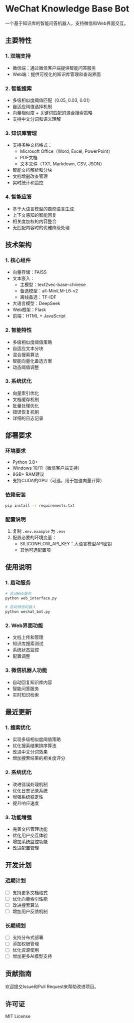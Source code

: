 # WeChat Knowledge Base Bot

一个基于知识库的智能问答机器人，支持微信和Web界面交互。

## 主要特性

### 1. 双端支持
- 微信端：通过微信客户端提供智能问答服务
- Web端：提供可视化的知识库管理和查询界面

### 2. 智能搜索
- 多级相似度阈值匹配（0.05, 0.03, 0.01）
- 自适应阈值选择机制
- 向量相似度 + 关键词匹配的混合搜索策略
- 支持中文分词和语义理解

### 3. 知识库管理
- 支持多种文档格式：
  - Microsoft Office（Word, Excel, PowerPoint）
  - PDF文档
  - 文本文件（TXT, Markdown, CSV, JSON）
- 智能文档解析和分块
- 文档增删改查管理
- 实时统计和监控

### 4. 智能应答
- 基于大语言模型的自然语言生成
- 上下文感知的智能回复
- 相关度加权的内容整合
- 无匹配内容时的优雅降级处理

## 技术架构

### 1. 核心组件
- 向量存储：FAISS
- 文本嵌入：
  - 主模型：text2vec-base-chinese
  - 备选模型：all-MiniLM-L6-v2
  - 离线备选：TF-IDF
- 大语言模型：DeepSeek
- Web框架：Flask
- 前端：HTML + JavaScript

### 2. 智能特性
- 多级相似度阈值策略
- 自适应文本分块
- 混合搜索算法
- 智能向量化备选方案
- 动态阈值调整

### 3. 系统优化
- 向量索引优化
- 文档缓存机制
- 批量处理优化
- 错误恢复机制
- 详细的日志记录

## 部署要求

### 环境要求
- Python 3.8+
- Windows 10/11（微信客户端支持）
- 8GB+ RAM建议
- 支持CUDA的GPU（可选，用于加速向量计算）

### 依赖安装
```bash
pip install -r requirements.txt
```

### 配置说明
1. 复制 `.env.example` 为 `.env`
2. 配置必要的环境变量：
   - SILICONFLOW_API_KEY：大语言模型API密钥
   - 其他可选配置项

## 使用说明

### 1. 启动服务
```bash
# 启动Web服务
python web_interface.py

# 启动微信机器人
python wechat_bot.py
```

### 2. Web界面功能
- 文档上传和管理
- 知识库搜索测试
- 系统状态监控
- 配置调整

### 3. 微信机器人功能
- 自动回复知识库内容
- 智能问答服务
- 实时知识检索

## 最近更新

### 1. 搜索优化
- 实现多级相似度阈值策略
- 优化搜索结果排序算法
- 改进中文分词效果
- 增加搜索结果的相关度评分

### 2. 系统优化
- 改进错误处理机制
- 优化日志记录系统
- 增强系统稳定性
- 提升响应速度

### 3. 功能增强
- 完善文档管理功能
- 优化用户交互体验
- 增加系统监控功能
- 改进配置管理

## 开发计划

### 近期计划
- [ ] 支持更多文档格式
- [ ] 优化向量索引性能
- [ ] 改进搜索算法
- [ ] 增加用户反馈机制

### 长期规划
- [ ] 支持分布式部署
- [ ] 添加权限管理
- [ ] 优化资源使用
- [ ] 增加更多AI模型支持

## 贡献指南

欢迎提交Issue和Pull Request来帮助改进项目。

## 许可证

MIT License 